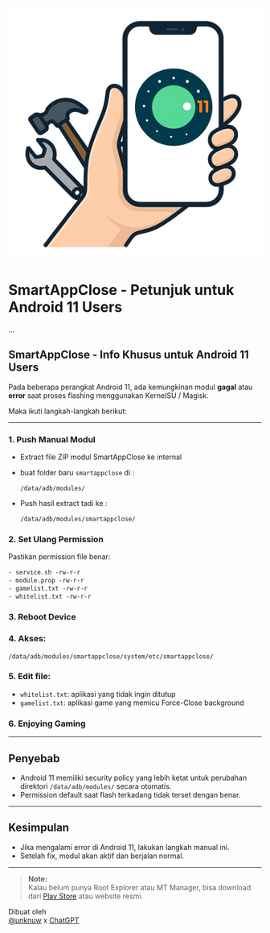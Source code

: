 ![Fix Android 11 Logo](./logo_android11_fix.png)

# SmartAppClose - Petunjuk untuk Android 11 Users
...

## SmartAppClose - Info Khusus untuk Android 11 Users

Pada beberapa perangkat Android 11, ada kemungkinan modul **gagal** atau **error** saat proses flashing menggunakan KernelSU / Magisk.

Maka ikuti langkah-langkah berikut:

---

### 1. Push Manual Modul
- Extract file ZIP modul SmartAppClose ke internal
- buat folder baru `smartappclose` di :
  ```
  /data/adb/modules/
  ```
  
 
- Push hasil extract tadi ke :
  ```
  /data/adb/modules/smartappclose/
  ```
  

### 2. Set Ulang Permission
Pastikan permission file benar:
  ```
- service.sh -rw-r-r
- module.prop -rw-r-r
- gamelist.txt -rw-r-r
- whitelist.txt -rw-r-r
  ```

### 3. Reboot Device

### 4. Akses:
   ```
   /data/adb/modules/smartappclose/system/etc/smartappclose/
   ```
### 5. Edit file:
   - `whitelist.txt`: aplikasi yang tidak ingin ditutup
   - `gamelist.txt`: aplikasi game yang memicu Force-Close background 
     
### 6. Enjoying Gaming

---

## Penyebab
- Android 11 memiliki security policy yang lebih ketat untuk perubahan direktori `/data/adb/modules/` secara otomatis.
- Permission default saat flash terkadang tidak terset dengan benar.

---

## Kesimpulan
- Jika mengalami error di Android 11, lakukan langkah manual ini.
- Setelah fix, modul akan aktif dan berjalan normal.

---
> **Note:**  
> Kalau belum punya Root Explorer atau MT Manager, bisa download dari [Play Store](https://play.google.com/store) atau website resmi.


Dibuat oleh  
[@unknuw](https://t.me/unknuw) x [ChatGPT](https://chat.openai.com)
